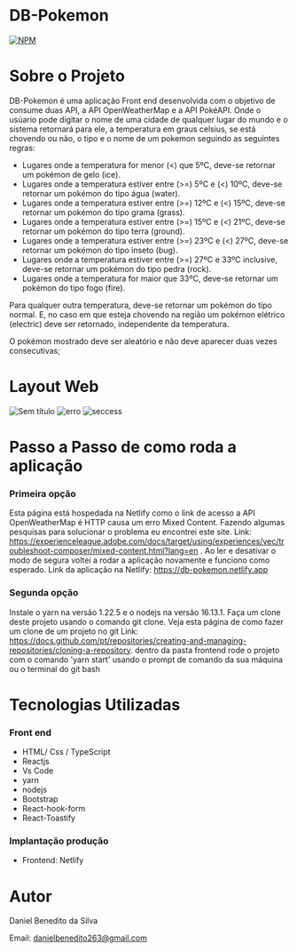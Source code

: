 # DB-Pokemon
[![NPM](https://img.shields.io/npm/l/react)](https://github.com/Daniel-BS-Dev/bootcamp-devsuperior/blob/main/LICENSE)

# Sobre o Projeto

DB-Pokemon é uma aplicação Front end desenvolvida com o objetivo de consume duas API, a API  OpenWeatherMap e a API  PokéAPI. Onde o usúario pode digitar o nome de uma cidade 
de qualquer lugar do mundo e o sistema retornará para ele, a temperatura em graus celsius, se está chovendo ou não, o tipo e o nome de um pokemon seguindo as seguintes regras:

- Lugares onde a temperatura for menor (<) que 5ºC, deve-se retornar um pokémon de gelo (ice).
- Lugares onde a temperatura estiver entre (>=) 5ºC e (<) 10ºC, deve-se retornar um pokémon do tipo água (water).
- Lugares onde a temperatura estiver entre (>=) 12ºC e (<) 15ºC, deve-se retornar um pokémon do tipo grama (grass).
- Lugares onde a temperatura estiver entre (>=) 15ºC e (<) 21ºC, deve-se retornar um pokémon do tipo terra (ground).
- Lugares onde a temperatura estiver entre (>=) 23ºC e (<) 27ºC, deve-se retornar um pokémon do tipo inseto (bug).
- Lugares onde a temperatura estiver entre (>=) 27ºC e 33ºC inclusive, deve-se retornar um pokémon do tipo pedra (rock).
- Lugares onde a temperatura for maior que 33ºC, deve-se retornar um pokémon do tipo fogo (fire).

Para qualquer outra temperatura, deve-se retornar um pokémon do tipo normal.
E, no caso em que esteja chovendo na região um pokémon elétrico (electric) deve ser retornado, independente da temperatura.

O pokémon mostrado deve ser aleatório e não deve aparecer duas vezes consecutivas;


# Layout Web

![Sem título](https://user-images.githubusercontent.com/81425846/151712178-b66d1592-39da-49e8-a471-c64815655f1c.png)
![erro](https://user-images.githubusercontent.com/81425846/151712758-2fb455c2-7d29-4764-ae68-96c227857aae.png)
![seccess](https://user-images.githubusercontent.com/81425846/151712188-51cfa320-9a55-4055-8c43-67860c631f26.png)


# Passo a Passo de como roda a aplicação
### Primeira opção
Esta página está hospedada na Netlify como o link de acesso a API OpenWeatherMap é HTTP causa um erro Mixed Content. Fazendo algumas pesquisas para solucionar o problema eu encontrei este site. Link: https://experienceleague.adobe.com/docs/target/using/experiences/vec/troubleshoot-composer/mixed-content.html?lang=en .
Ao ler e desativar o modo de segura voltei a rodar a aplicação novamente e funciono como esperado.
Link da aplicação na Netlify: https://db-pokemon.netlify.app

### Segunda opção
  Instale o yarn na versão 1.22.5 e o nodejs na versão 16.13.1. Faça um clone deste projeto usando o comando git clone. Veja esta página de como fazer um clone de um projeto no   git Link: https://docs.github.com/pt/repositories/creating-and-managing-repositories/cloning-a-repository. dentro da pasta frontend rode o projeto com o comando 'yarn start' usando o prompt de comando da sua máquina ou o terminal do git bash
   
# Tecnologias Utilizadas 
### Front end
   - HTML/ Css / TypeScript
   - Reactjs
   - Vs Code
   - yarn
   - nodejs
   - Bootstrap
   - React-hook-form
   - React-Toastify
   

### Implantação produção
   - Frontend: Netlify


# Autor 

Daniel Benedito da Silva

Email: danielbenedito263@gmail.com
